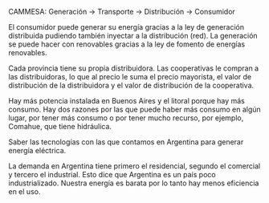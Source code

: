 CAMMESA:
Generación -> Transporte -> Distribución -> Consumidor

El consumidor puede generar su energía gracias a la ley de generación distribuida pudiendo también inyectar a la distribución (red). La generación se puede hacer con renovables gracias a la ley de fomento de energías renovables.

Cada provincia tiene su propia distribuidora. Las cooperativas le compran a las distribuidoras, lo que al precio le suma el precio mayorista, el valor de distribución de la distribuidora y el valor de distribución de la cooperativa.

Hay más potencia instalada en Buenos Aires y el litoral porque hay más consumo. Hay dos razones por las que puede haber más consumo en algún lugar, por tener más consumo o por tener mucho recurso, por ejemplo, Comahue, que tiene hidráulica.

Saber las tecnologías con las que contamos en Argentina para generar energía eléctrica.

La demanda en Argentina tiene primero el residencial, segundo el comercial y tercero el industrial. Esto dice que Argentina es un país poco industrializado. Nuestra energía es barata por lo tanto hay menos eficiencia en el uso. 

